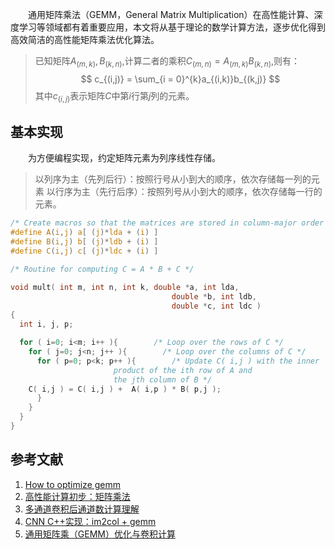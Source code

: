 &emsp;&emsp;通用矩阵乘法（GEMM，General Matrix Multiplication）在高性能计算、深度学习等领域都有着重要应用，本文将从基于理论的数学计算方法，逐步优化得到高效简洁的高性能矩阵乘法优化算法。
> 已知矩阵$A_{(m,k)},B_{(k,n)}$,计算二者的乘积$C_{(m,n)} = A_{(m,k)}B_{(k,n)}$,则有：
$$
c_{(i,j)} = \sum_{i = 0}^{k}a_{(i,k)}b_{(k,j)}
$$
其中$c_{(i,j)}$表示矩阵$C$中第$i$行第$j$列的元素。

## 基本实现
&emsp;&emsp;为方便编程实现，约定矩阵元素为列序线性存储。
> 以列序为主（先列后行）：按照行号从小到大的顺序，依次存储每一列的元素
> 以行序为主（先行后序）：按照列号从小到大的顺序，依次存储每一行的元素。

```c
/* Create macros so that the matrices are stored in column-major order */
#define A(i,j) a[ (j)*lda + (i) ]
#define B(i,j) b[ (j)*ldb + (i) ]
#define C(i,j) c[ (j)*ldc + (i) ]

/* Routine for computing C = A * B + C */

void mult( int m, int n, int k, double *a, int lda, 
                                    double *b, int ldb,
                                    double *c, int ldc )
{
  int i, j, p;

  for ( i=0; i<m; i++ ){        /* Loop over the rows of C */
    for ( j=0; j<n; j++ ){        /* Loop over the columns of C */
      for ( p=0; p<k; p++ ){        /* Update C( i,j ) with the inner
				       product of the ith row of A and
				       the jth column of B */
	C( i,j ) = C( i,j ) +  A( i,p ) * B( p,j );
      }
    }
  }
}
```

## 参考文献

1. [How to optimize gemm](https://github.com/flame/how-to-optimize-gemm/wiki)
2. [高性能计算初步：矩阵乘法](https://www.twisted-meadows.com/high-performance-gemm/)
3. [多通道卷积后通道数计算理解](https://codeantenna.com/a/DMtoMdaZyd)
4. [CNN C++实现：im2col + gemm](https://zhuanlan.zhihu.com/p/90301095)
5. [通用矩阵乘（GEMM）优化与卷积计算](https://zhuanlan.zhihu.com/p/66958390)